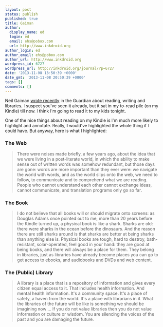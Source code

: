 ```yaml
---
layout: post
status: publish
published: true
title: Gaiman
author:
  display_name: ed
  login: ed
  email: ehs@pobox.com
  url: http://www.inkdroid.org
author_login: ed
author_email: ehs@pobox.com
author_url: http://www.inkdroid.org
wordpress_id: 6727
wordpress_url: http://inkdroid.org/journal/?p=6727
date: '2013-11-08 13:50:39 +0000'
date_gmt: '2013-11-08 20:50:39 +0000'
tags: []
comments: []
---
```

<p>Neil Gaiman <a href="http://www.theguardian.com/books/2013/oct/15/neil-gaiman-future-libraries-reading-daydreaming">wrote recently</a> in the Guardian about reading, writing and libraries. I suspect you've seen it already, but it sat in my to-read pile (on my Kindle) till now. I think I'm going to read it to my kids tonight.</p>
<p>One of the nice things about reading on my Kindle is I'm much more likely to highlight and annotate. Really, I would've highlighted the whole thing if I could have. But anyway, here is what I highlighted:</p>
<h3>The Web</h3>
<blockquote>
<p>There were noises made briefly, a few years ago, about the idea that we were living in a post-literate world, in which the ability to make sense out of written words was somehow redundant, but those days are gone: words are more important than they ever were: we navigate the world with words, and as the world slips onto the web, we need to follow, to communicate and to comprehend what we are reading. People who cannot understand each other cannot exchange ideas, cannot communicate, and translation programs only go so far.</p>
</blockquote>
<h3>The Book</h3>
<blockquote>
<p>I do not believe that all books will or should migrate onto screens: as Douglas Adams once pointed out to me, more than 20 years before the Kindle turned up, a physical book is like a shark. Sharks are old: there were sharks in the ocean before the dinosaurs. And the reason there are still sharks around is that sharks are better at being sharks than anything else is. Physical books are tough, hard to destroy, bath-resistant, solar-operated, feel good in your hand: they are good at being books, and there will always be a place for them. They belong in libraries, just as libraries have already become places you can go to get access to ebooks, and audiobooks and DVDs and web content.</p>
</blockquote>
<h3>The (Public) Library</h3>
<blockquote>
<p>A library is a place that is a repository of information and gives every citizen equal access to it. That includes health information. And mental health information. It's a community space. It's a place of safety, a haven from the world. It's a place with librarians in it. What the libraries of the future will be like is something we should be imagining now ... If you do not value libraries then you do not value information or culture or wisdom. You are silencing the voices of the past and you are damaging the future.</p>
</blockquote>
